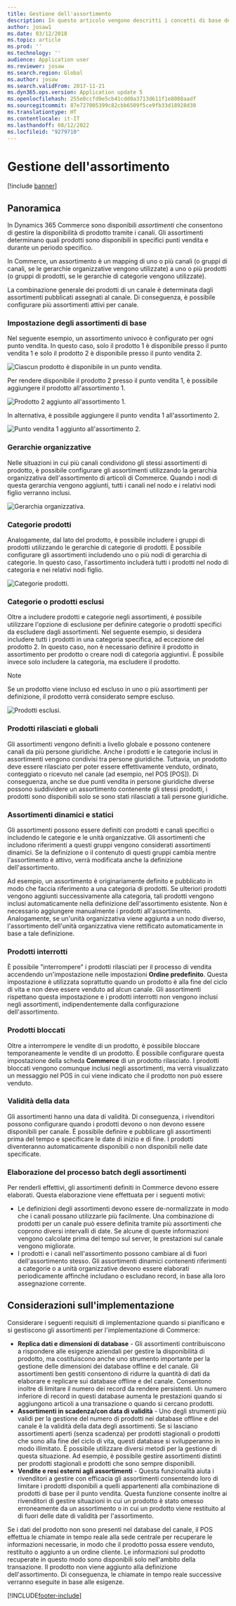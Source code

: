 ```yaml
---
title: Gestione dell'assortimento
description: In questo articolo vengono descritti i concetti di base della gestione dell'assortimento in Dynamics 365 Commerce e vengono fornite considerazioni relative all'implementazione per il progetto.
author: josaw1
ms.date: 03/12/2018
ms.topic: article
ms.prod: ''
ms.technology: ''
audience: Application user
ms.reviewer: josaw
ms.search.region: Global
ms.author: josaw
ms.search.validFrom: 2017-11-21
ms.dyn365.ops.version: Application update 5
ms.openlocfilehash: 255e0ccfd9e5cb41cdd0a3713d611f1e8008aadf
ms.sourcegitcommit: 87e727005399c82cbb6509f5ce9fb33d18928d30
ms.translationtype: HT
ms.contentlocale: it-IT
ms.lasthandoff: 08/12/2022
ms.locfileid: "9279710"
---
```

# <a name="assortment-management"></a>Gestione dell'assortimento

[!include [banner](../includes/banner.md)]

## <a name="overview"></a>Panoramica

In Dynamics 365 Commerce sono disponibili *assortimenti* che consentono di gestire la disponibilità di prodotto tramite i canali. Gli assortimenti determinano quali prodotti sono disponibili in specifici punti vendita e durante un periodo specifico.

In Commerce, un assortimento è un mapping di uno o più canali (o gruppi di canali, se le gerarchie organizzative vengono utilizzate) a uno o più prodotti (o gruppi di prodotti, se le gerarchie di categorie vengono utilizzate).

La combinazione generale dei prodotti di un canale è determinata dagli assortimenti pubblicati assegnati al canale. Di conseguenza, è possibile configurare più assortimenti attivi per canale.

### <a name="basic-assortment-setup"></a>Impostazione degli assortimenti di base

Nel seguente esempio, un assortimento univoco è configurato per ogni punto vendita. In questo caso, solo il prodotto 1 è disponibile presso il punto vendita 1 e solo il prodotto 2 è disponibile presso il punto vendita 2.

![Ciascun prodotto è disponibile in un punto vendita.](./media/Managing-assortments-figure1.png)

Per rendere disponibile il prodotto 2 presso il punto vendita 1, è possibile aggiungere il prodotto all'assortimento 1.

![Prodotto 2 aggiunto all'assortimento 1.](./media/Managing-assortments-figure2.png)

In alternativa, è possibile aggiungere il punto vendita 1 all'assortimento 2.

![Punto vendita 1 aggiunto all'assortimento 2.](./media/Managing-assortments-figure3.png)

### <a name="organization-hierarchies"></a>Gerarchie organizzative

Nelle situazioni in cui più canali condividono gli stessi assortimenti di prodotto, è possibile configurare gli assortimenti utilizzando la gerarchia organizzativa dell'assortimento di articoli di Commerce. Quando i nodi di questa gerarchia vengono aggiunti, tutti i canali nel nodo e i relativi nodi figlio verranno inclusi.

![Gerarchia organizzativa.](./media/Managing-assortments-figure4.png)

### <a name="product-categories"></a>Categorie prodotti

Analogamente, dal lato del prodotto, è possibile includere i gruppi di prodotti utilizzando le gerarchie di categorie di prodotti. È possibile configurare gli assortimenti includendo uno o più nodi di gerarchia di categorie. In questo caso, l'assortimento includerà tutti i prodotti nel nodo di categoria e nei relativi nodi figlio.

![Categorie prodotti.](./media/Managing-assortments-figure5.png)

### <a name="excluded-products-or-categories"></a>Categorie o prodotti esclusi

Oltre a includere prodotti e categorie negli assortimenti, è possibile utilizzare l'opzione di esclusione per definire categorie o prodotti specifici da escludere dagli assortimenti. Nel seguente esempio, si desidera includere tutti i prodotti in una categoria specifica, ad eccezione del prodotto 2. In questo caso, non è necessario definire il prodotto in assortimento per prodotto o creare nodi di categoria aggiuntivi. È possibile invece solo includere la categoria, ma escludere il prodotto.

> [!NOTE]
> Se un prodotto viene incluso ed escluso in uno o più assortimenti per definizione, il prodotto verrà considerato sempre escluso.

![Prodotti esclusi.](./media/Managing-assortments-figure6.png)

### <a name="global-and-released-products"></a>Prodotti rilasciati e globali

Gli assortimenti vengono definiti a livello globale e possono contenere canali da più persone giuridiche. Anche i prodotti e le categorie inclusi in assortimenti vengono condivisi tra persone giuridiche. Tuttavia, un prodotto deve essere rilasciato per poter essere effettivamente venduto, ordinato, conteggiato o ricevuto nel canale (ad esempio, nel POS \[POS\]). Di conseguenza, anche se due punti vendita in persone giuridiche diverse possono suddividere un assortimento contenente gli stessi prodotti, i prodotti sono disponibili solo se sono stati rilasciati a tali persone giuridiche.

### <a name="dynamic-and-static-assortments"></a>Assortimenti dinamici e statici

Gli assortimenti possono essere definiti con prodotti e canali specifici o includendo le categorie e le unità organizzative. Gli assortimenti che includono riferimenti a questi gruppi vengono considerati assortimenti dinamici. Se la definizione o il contenuto di questi gruppi cambia mentre l'assortimento è attivo, verrà modificata anche la definizione dell'assortimento.

Ad esempio, un assortimento è originariamente definito e pubblicato in modo che faccia riferimento a una categoria di prodotti. Se ulteriori prodotti vengono aggiunti successivamente alla categoria, tali prodotti vengono inclusi automaticamente nella definizione dell'assortimento esistente. Non è necessario aggiungere manualmente i prodotti all'assortimento. Analogamente, se un'unità organizzativa viene aggiunta a un nodo diverso, l'assortimento dell'unità organizzativa viene rettificato automaticamente in base a tale definizione.

### <a name="stopped-products"></a>Prodotti interrotti

È possibile "interrompere" i prodotti rilasciati per il processo di vendita accendendo un'impostazione nelle impostazioni **Ordine predefinito**. Questa impostazione è utilizzata soprattutto quando un prodotto è alla fine del ciclo di vita e non deve essere venduto ad alcun canale. Gli assortimenti rispettano questa impostazione e i prodotti interrotti non vengono inclusi negli assortimenti, indipendentemente dalla configurazione dell'assortimento.

### <a name="blocked-products"></a>Prodotti bloccati

Oltre a interrompere le vendite di un prodotto, è possibile bloccare temporaneamente le vendite di un prodotto. È possibile configurare questa impostazione della scheda **Commerce** di un prodotto rilasciato. I prodotti bloccati vengono comunque inclusi negli assortimenti, ma verrà visualizzato un messaggio nel POS in cui viene indicato che il prodotto non può essere venduto.

### <a name="date-effectivity"></a>Validità della data

Gli assortimenti hanno una data di validità. Di conseguenza, i rivenditori possono configurare quando i prodotti devono o non devono essere disponibili per canale. È possibile definire e pubblicare gli assortimenti prima del tempo e specificare le date di inizio e di fine. I prodotti diventeranno automaticamente disponibili o non disponibili nelle date specificate.

### <a name="process-assortments-batch-job"></a>Elaborazione del processo batch degli assortimenti

Per renderli effettivi, gli assortimenti definiti in Commerce devono essere elaborati. Questa elaborazione viene effettuata per i seguenti motivi:

- Le definizioni degli assortimenti devono essere de-normalizzate in modo che i canali possano utilizzarle più facilmente. Una combinazione di prodotti per un canale può essere definita tramite più assortimenti che coprono diversi intervalli di date. Se alcune di queste informazioni vengono calcolate prima del tempo sul server, le prestazioni sul canale vengono migliorate.
- I prodotti e i canali nell'assortimento possono cambiare al di fuori dell'assortimento stesso. Gli assortimenti dinamici contenenti riferimenti a categorie o a unità organizzative devono essere elaborati periodicamente affinché includano o escludano record, in base alla loro assegnazione corrente.

## <a name="implementation-considerations"></a>Considerazioni sull'implementazione

Considerare i seguenti requisiti di implementazione quando si pianificano e si gestiscono gli assortimenti per l'implementazione di Commerce:

- **Replica dati e dimensioni di database** - Gli assortimenti contribuiscono a rispondere alle esigenze aziendali per gestire la disponibilità di prodotto, ma costituiscono anche uno strumento importante per la gestione delle dimensioni dei database offline e del canale. Gli assortimenti ben gestiti consentono di ridurre la quantità di dati da elaborare e replicare sui database offline e del canale. Consentono inoltre di limitare il numero dei record da rendere persistenti. Un numero inferiore di record in questi database aumenta le prestazioni quando si aggiungono articoli a una transazione o quando si cercano prodotti.
- **Assortimenti in scadenza/con data di validità** - Uno degli strumenti più validi per la gestione del numero di prodotti nei database offline e del canale è la validità della data degli assortimenti. Se si lasciano assortimenti aperti (senza scadenza) per prodotti stagionali o prodotti che sono alla fine del ciclo di vita, questi database si svilupperanno in modo illimitato. È possibile utilizzare diversi metodi per la gestione di questa situazione. Ad esempio, è possibile gestire assortimenti distinti per prodotti stagionali e prodotti che sono sempre disponibili.
- **Vendite e resi esterni agli assortimenti** - Questa funzionalità aiuta i rivenditori a gestire con efficacia gli assortimenti consentendo loro di limitare i prodotti disponibili a quelli appartenenti alla combinazione di prodotti di base per il punto vendita. Questa funzione consente inoltre ai rivenditori di gestire situazioni in cui un prodotto è stato omesso erroneamente da un assortimento o in cui un prodotto viene restituito al di fuori delle date di validità per l'assortimento.

Se i dati del prodotto non sono presenti nel database del canale, il POS effettua le chiamate in tempo reale alla sede centrale per recuperare le informazioni necessarie, in modo che il prodotto possa essere venduto, restituito o aggiunto a un ordine cliente. Le informazioni sul prodotto recuperate in questo modo sono disponibili solo nell'ambito della transazione. Il prodotto non viene aggiunto alla definizione dell'assortimento. Di conseguenza, le chiamate in tempo reale successive verranno eseguite in base alle esigenze.


[!INCLUDE[footer-include](../includes/footer-banner.md)]
